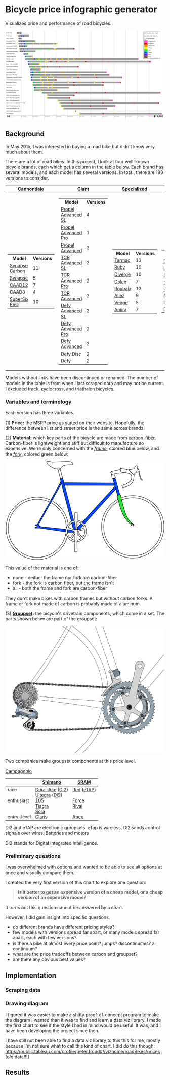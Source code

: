 
# Bicycle price infographic generator

Visualizes price and performance of road bicycles.

<p align="center" style="text-align: center">
<img src="sample_output/sample_output.png?raw=true" alt="Bike price infographic">
</p>


## Background

In May 2015, I was interested in buying a road bike but didn't know very much about them.

There are a lot of road bikes. In this project, I look at four well-known bicycle brands, each which get a column in the table below. Each brand has several models, and each model has several versions. In total, there are 190 versions to consider.

| [Cannondale](http://www.cannondale.com/en/USA) | [Giant](https://www.giant-bicycles.com/us/) | [Specialized](https://www.specialized.com/) | [Trek](http://www.trekbikes.com/us/en_US/) |
|------------|-------|-------------|------|
| <table><tr><th>Model</th><th>Versions</th></tr><tr><td>[Synapse Carbon](http://www.cannondale.com/en/USA/Products/ProductCategory.aspx?nid=71fb0b57-8db4-4549-b9eb-b50f7cfd4ed0)</td><td>11</td></tr><tr><td>[Synapse](http://www.cannondale.com/en/USA/Products/ProductCategory.aspx?nid=61013240-d2c5-418d-a97d-a844c8b5e456)</td><td>5</td></tr><tr><td>[CAAD12](http://www.cannondale.com/en/USA/Products/ProductCategory.aspx?nid=185f8303-a384-4816-b3bf-9feb5f067c25)</td><td>7</td></tr><tr><td>CAAD8</td><td>4</td></tr><tr><td>[SuperSix EVO](http://www.cannondale.com/en/USA/Products/ProductCategory.aspx?nid=a31f8962-635b-47e1-adb8-efb64487b587)</td><td>10</td></tr></table> | <table><tr><th>Model</th><th>Versions</th></tr><tr><td>[Propel Advanced SL](https://www.giant-bicycles.com/us/bikes-propel-advanced-sl)</td><td>4</td></tr><tr><td>[Propel Advanced Pro](https://www.giant-bicycles.com/us/bikes-propel-advanced-pro)</td><td>1</td></tr><tr><td>[Propel Advanced](https://www.giant-bicycles.com/us/bikes-propel-advanced)</td><td>3</td></tr><tr><td>[TCR Advanced SL](https://www.giant-bicycles.com/us/bikes-tcr-advanced-sl)</td><td>3</td></tr><tr><td>[TCR Advanced Pro](https://www.giant-bicycles.com/us/bikes-tcr-advanced-pro)</td><td>2</td></tr><tr><td>[TCR Advanced](https://www.giant-bicycles.com/us/bikes-tcr-advanced)</td><td>3</td></tr><tr><td>[Defy Advanced SL](https://www.giant-bicycles.com/us/bikes-defy-advanced-sl)</td><td>2</td></tr><tr><td>[Defy Advanced Pro](https://www.giant-bicycles.com/us/bikes-defy-advanced-pro)</td><td>2</td></tr><tr><td>[Defy Advanced](https://www.giant-bicycles.com/us/bikes-defy-advanced)</td><td>3</td></tr><tr><td>Defy Disc</td><td>2</td></tr><tr><td>Defy</td><td>2</td></tr></table> | <table><tr><th>Model</th><th>Versions</th></tr><tr><td>[Tarmac](https://www.specialized.com/us/en/men/bikes/road/performance/tarmac)</td><td>13</td></tr><tr><td>[Ruby](https://www.specialized.com/us/en/women/bikes/road/performance/ruby)</td><td>10</td></tr><tr><td>[Diverge](https://www.specialized.com/us/en/men/bikes/road/adventure/diverge)</td><td>10</td></tr><tr><td>[Dolce](https://www.specialized.com/us/en/women/bikes/road/performance/dolce)</td><td>7</td></tr><tr><td>[Roubaix](https://www.specialized.com/us/en/men/bikes/road/performance/roubaix)</td><td>13</td></tr><tr><td>[Allez](https://www.specialized.com/us/en/men/bikes/road/performance/allez)</td><td>9</td></tr><tr><td>[Venge](https://www.specialized.com/us/en/men/bikes/road/performance/venge)</td><td>5</td></tr><tr><td>[Amira](https://www.specialized.com/us/en/women/bikes/road/performance/amira)</td><td>7</td></tr></table> | <table><tr><th>Model</th><th>Versions</th></tr><tr><td>[Domane](http://www.trekbikes.com/us/en_US/bikes/road-bikes/performance-road/domane/c/B221/)</td><td>19</td></tr><tr><td>[Lexa](http://www.trekbikes.com/us/en_US/bikes/road-bikes/performance-road/lexa-womens/c/B223/)</td><td>4</td></tr><tr><td>[Slique](http://www.trekbikes.com/us/en_US/bikes/road-bikes/performance-road/silque-womens/c/B222/)</td><td>6</td></tr><tr><td>[1 Series](http://www.trekbikes.com/us/en_US/bikes/road-bikes/performance-road/1-series/c/B214/)</td><td>2</td></tr><tr><td>[Emonda ALR](http://www.trekbikes.com/us/en_US/bikes/road-bikes/performance-road/%C3%A9monda-alr/c/B212/)</td><td>3</td></tr><tr><td>[Emonda](http://www.trekbikes.com/us/en_US/bikes/road-bikes/performance-road/%C3%A9monda/c/B211/)</td><td>14</td></tr><tr><td>[Madone](http://www.trekbikes.com/us/en_US/bikes/road-bikes/performance-road/madone/c/B213/)</td><td>4</td></tr></table> |

Models without links have been discontinued or renamed. The number of models in the table is from when I last scraped data and may not be current. I excluded track, cyclocross, and triathalon bicycles.

### Variables and terminology

 Each version has three variables. 

(1) **Price:** the MSRP price as stated on their website. Hopefully, the difference between list and street price is the same across brands.

(2) **Material:** which key parts of the bicycle are made from [carbon-fiber](https://en.wikipedia.org/wiki/Carbon_fiber_reinforced_polymer). Carbon-fiber is lightweight and stiff but difficult to manufacture so expensive. We're only concerned with the [*frame*](https://en.wikipedia.org/wiki/Bicycle_frame#Carbon_fiber), colored blue below, and  the [*fork*](https://en.wikipedia.org/wiki/Bicycle_fork#Materials), colored green below:
 
<p align="center" style="text-align: center">
<img src="img/frame-fork.png?raw=true" alt="Bicycle frame and fork" width="500px">
</p>

This value of the material is one of:

 * none - neither the frame nor fork are carbon-fiber
 * fork - the fork is carbon fiber, but the frame isn't
 * all - both the frame and fork are carbon-fiber

They don't make bikes with carbon frames but without carbon forks. A frame or fork not made of carbon is probably made of aluminum. 

(3) **[Groupset](https://en.wikipedia.org/wiki/Groupset):** the bicycle's drivetrain components, which come in a set. The parts shown below are part of the groupset:

<p align="center" style="text-align: center">
<img src="img/drivetrain.png?raw=true" alt="Bicycle drivetrain" width="500px">
</p>

Two companies make groupset components at this price level. 

[Campagnolo](http://www.campagnolo.com/US/en/)

|   | [Shimano](http://bike.shimano.com/) | [SRAM](https://www.sram.com/sram/road) |
|---|---------|------|
| race<br>&nbsp;<br>enthusiast<br>&nbsp;<br>&nbsp;<br>entry-level | [Dura-Ace](http://bike.shimano.com/content/sac-bike/en/home/components11/road/dura-ace-9100.html) ([Di2](http://bike.shimano.com/content/sac-bike/en/home/components11/road/dura-ace-9170-di2.html)) <br> [Ultegra](http://bike.shimano.com/content/sac-bike/en/home/components11/road/ultegra1.html) ([Di2](http://bike.shimano.com/content/sac-bike/en/home/components11/road/ultegra-di21.html)) <br> [105](http://bike.shimano.com/content/sac-bike/en/home/components11/road/1051.html) <br> [Tiagra](http://bike.shimano.com/content/sac-bike/en/home/components11/road/Tiagra4700.html) <br> [Sora](http://bike.shimano.com/content/sac-bike/en/home/components11/road/sora11.html) <br> [Claris](http://bike.shimano.com/content/sac-bike/en/home/components11/road/claris1.html) | [Red](https://www.sram.com/sram/road/family/sram-red) ([eTAP](https://www.sram.com/sram/road/family/sram-red-etap))<br>&nbsp;<br>[Force](https://www.sram.com/sram/road/family/sram-force) <br> [Rival](https://www.sram.com/sram/road/family/sram-rival) <br>&nbsp;<br> [Apex](https://www.sram.com/sram/road/family/sram-apex) |


Di2 and eTAP are electronic groupsets. eTap is wireless, Di2 sends control signals over wires. Batteries and motors 

Di2 stands for Digital Integrated Intelligence.

### Preliminary questions

I was overwhelmed with options and wanted to be able to see all options at once and visually compare them.

I created the very first version of this chart to explore one question:

>**Is it better to get an expensive version of a cheap model, or a cheap version of an expensive model?**

It turns out this question cannot be answered by a chart.

However, I did gain insight into specific questions.

* do different brands have different pricing styles?
* few models with versions spread far apart, or many models spread far apart, each with few versions?
* is there a bike at almost every price point? jumps? discontinuities? a continuum?
* what are the price tradeoffs between carbon and groupset?
* are there any obvious best values?


## Implementation

### Scraping data

### Drawing diagram

I figured it was easier to make a shitty proof-of-concept program to make the diagram I wanted than it was to find and learn a data viz library. I made the first chart to see if the style I had in mind would be useful. It was, and I have been developing the project since then.

I have still not been able to find a data viz library to this this for me, mostly because I'm not sure what to call this kind of chart. I did do this though: https://public.tableau.com/profile/peter.froud#!/vizhome/roadBikes/prices [old data!!!]


## Results

